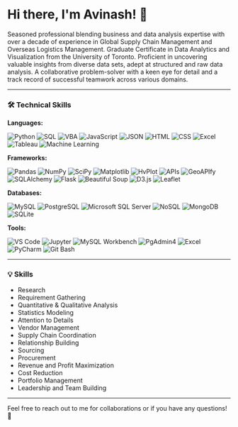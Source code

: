 
# Hi there, I'm Avinash! 👋

Seasoned professional blending business and data analysis expertise with over a decade of experience in Global Supply Chain Management and Overseas Logistics Management. Graduate Certificate in Data Analytics and Visualization from the University of Toronto. Proficient in uncovering valuable insights from diverse data sets, adept at structured and raw data analysis. A collaborative problem-solver with a keen eye for detail and a track record of successful teamwork across various domains.

---

### 🛠 Technical Skills

**Languages:**

![Python](https://img.shields.io/badge/-Python-3776AB?style=flat&logo=python&logoColor=white)
![SQL](https://img.shields.io/badge/-SQL-4479A1?style=flat&logo=postgresql&logoColor=white)
![VBA](https://img.shields.io/badge/-VBA-217346?style=flat&logo=microsoft-excel&logoColor=white)
![JavaScript](https://img.shields.io/badge/-JavaScript-F7DF1E?style=flat&logo=javascript&logoColor=black)
![JSON](https://img.shields.io/badge/-JSON-000000?style=flat&logo=json&logoColor=white)
![HTML](https://img.shields.io/badge/-HTML-E34F26?style=flat&logo=html5&logoColor=white)
![CSS](https://img.shields.io/badge/-CSS-1572B6?style=flat&logo=css3&logoColor=white)
![Excel](https://img.shields.io/badge/-Excel-217346?style=flat&logo=microsoft-excel&logoColor=white)
![Tableau](https://img.shields.io/badge/-Tableau-E97627?style=flat&logo=tableau&logoColor=white)
![Machine Learning](https://img.shields.io/badge/-Machine%20Learning-007ACC?style=flat&logo=azureml&logoColor=white)

**Frameworks:**

![Pandas](https://img.shields.io/badge/-Pandas-150458?style=flat&logo=pandas&logoColor=white)
![NumPy](https://img.shields.io/badge/-NumPy-013243?style=flat&logo=numpy&logoColor=white)
![SciPy](https://img.shields.io/badge/-SciPy-8CAAE6?style=flat&logo=scipy&logoColor=white)
![Matplotlib](https://img.shields.io/badge/-Matplotlib-#FF4F00?style=flat&logo=matplotlib&logoColor=white)
![HvPlot](https://img.shields.io/badge/-HvPlot-#DD9F00?style=flat&logo=holoviews&logoColor=white)
![APIs](https://img.shields.io/badge/-APIs-4A4A55?style=flat&logo=api&logoColor=white)
![GeoAPIfy](https://img.shields.io/badge/-GeoAPIfy-4F4F4F?style=flat&logo=geoapify&logoColor=white)
![SQLAlchemy](https://img.shields.io/badge/-SQLAlchemy-F80000?style=flat&logo=sqlalchemy&logoColor=white)
![Flask](https://img.shields.io/badge/-Flask-000000?style=flat&logo=flask&logoColor=white)
![Beautiful Soup](https://img.shields.io/badge/-Beautiful%20Soup-2A2A2A?style=flat&logo=beautifulsoup&logoColor=white)
![D3.js](https://img.shields.io/badge/-D3.js-F9A03C?style=flat&logo=d3.js&logoColor=white)
![Leaflet](https://img.shields.io/badge/-Leaflet-199900?style=flat&logo=leaflet&logoColor=white)

**Databases:**

![MySQL](https://img.shields.io/badge/-MySQL-4479A1?style=flat&logo=mysql&logoColor=white)
![PostgreSQL](https://img.shields.io/badge/-PostgreSQL-4169E1?style=flat&logo=postgresql&logoColor=white)
![Microsoft SQL Server](https://img.shields.io/badge/-Microsoft%20SQL%20Server-CC2927?style=flat&logo=microsoft-sql-server&logoColor=white)
![NoSQL](https://img.shields.io/badge/-NoSQL-333333?style=flat&logo=nosql&logoColor=white)
![MongoDB](https://img.shields.io/badge/-MongoDB-47A248?style=flat&logo=mongodb&logoColor=white)
![SQLite](https://img.shields.io/badge/-SQLite-003B57?style=flat&logo=sqlite&logoColor=white)

**Tools:**

![VS Code](https://img.shields.io/badge/-VS%20Code-007ACC?style=flat&logo=visual-studio-code&logoColor=white)
![Jupyter](https://img.shields.io/badge/-Jupyter-F37626?style=flat&logo=jupyter&logoColor=white)
![MySQL Workbench](https://img.shields.io/badge/-MySQL%20Workbench-4479A1?style=flat&logo=mysql&logoColor=white)
![PgAdmin4](https://img.shields.io/badge/-PgAdmin4-326690?style=flat&logo=postgresql&logoColor=white)
![Excel](https://img.shields.io/badge/-Excel-217346?style=flat&logo=microsoft-excel&logoColor=white)
![PyCharm](https://img.shields.io/badge/-PyCharm-000000?style=flat&logo=pycharm&logoColor=white)
![Git Bash](https://img.shields.io/badge/-Git%20Bash-4F4F4F?style=flat&logo=git&logoColor=white)

---

### 💡 Skills

- Research
- Requirement Gathering
- Quantitative & Qualitative Analysis
- Statistics Modeling
- Attention to Details
- Vendor Management
- Supply Chain Coordination
- Relationship Building
- Sourcing
- Procurement
- Revenue and Profit Maximization
- Cost Reduction
- Portfolio Management
- Leadership and Team Building

---

Feel free to reach out to me for collaborations or if you have any questions! 🚀
